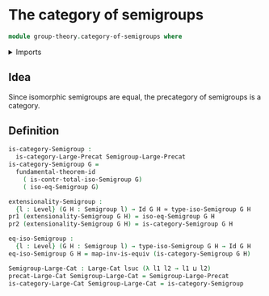 # The category of semigroups

```agda
module group-theory.category-of-semigroups where
```

<details><summary>Imports</summary>

```agda
open import category-theory.large-categories
open import foundation.dependent-pair-types
open import foundation.equivalences
open import foundation.fundamental-theorem-of-identity-types
open import foundation.identity-types
open import foundation.universe-levels
open import group-theory.isomorphisms-semigroups
open import group-theory.precategory-of-semigroups
open import group-theory.semigroups
```

</details>

## Idea

Since isomorphic semigroups are equal, the precategory of semigroups is a category.

## Definition

```agda
is-category-Semigroup :
  is-category-Large-Precat Semigroup-Large-Precat
is-category-Semigroup G =
  fundamental-theorem-id
    ( is-contr-total-iso-Semigroup G)
    ( iso-eq-Semigroup G)

extensionality-Semigroup :
  {l : Level} (G H : Semigroup l) → Id G H ≃ type-iso-Semigroup G H
pr1 (extensionality-Semigroup G H) = iso-eq-Semigroup G H
pr2 (extensionality-Semigroup G H) = is-category-Semigroup G H

eq-iso-Semigroup :
  {l : Level} (G H : Semigroup l) → type-iso-Semigroup G H → Id G H
eq-iso-Semigroup G H = map-inv-is-equiv (is-category-Semigroup G H)

Semigroup-Large-Cat : Large-Cat lsuc (λ l1 l2 → l1 ⊔ l2)
precat-Large-Cat Semigroup-Large-Cat = Semigroup-Large-Precat
is-category-Large-Cat Semigroup-Large-Cat = is-category-Semigroup
```
